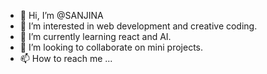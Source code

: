 - 👋 Hi, I’m @SANJINA
- 👀 I’m interested in web development and creative coding.
- 🌱 I’m currently learning react and AI.
- 💞️ I’m looking to collaborate on mini projects.
- 📫 How to reach me ...

<!---
SANJINA/SANJINA is a ✨ special ✨ repository because its `README.md` (this file) appears on your GitHub profile.
You can click the Preview link to take a look at your changes.
--->
